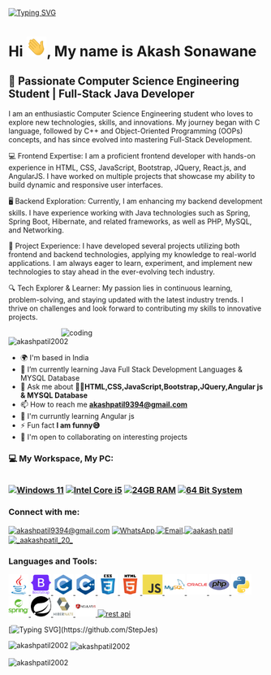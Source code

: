[![Typing SVG](https://readme-typing-svg.herokuapp.com/?font=Righteous&color=016EEA&size=60&center=true&vCenter=true&width=900&height=100&lines=Hello+%F0%9F%91%8B+My+Name+is+Akash.;I+Am+a+Java+Developer.;Feel+Free+to+Get+in+Touch.+%F0%9F%98%84;Nice+to+Meet+You!!!...;Hello!+नमस्ते!+Welcome!+🙆🏽)](https://github.com/StepJes)

<h1>Hi <img src="https://raw.githubusercontent.com/ABSphreak/ABSphreak/master/gifs/Hi.gif" width="40px" />, My name is Akash Sonawane</h1>
<h2 align="">🚀 Passionate Computer Science Engineering Student | Full-Stack Java Developer</h2>

<p>I am an enthusiastic Computer Science Engineering student who loves to explore new technologies, skills, and innovations. My journey began with C language, followed by C++ and Object-Oriented Programming (OOPs) concepts, and has since evolved into mastering Full-Stack Development.

💻 Frontend Expertise: I am a proficient frontend developer with hands-on experience in HTML, CSS, JavaScript, Bootstrap, JQuery, React.js, and AngularJS. I have worked on multiple projects that showcase my ability to build dynamic and responsive user interfaces.

🖥️ Backend Exploration: Currently, I am enhancing my backend development skills. I have experience working with Java technologies such as Spring, Spring Boot, Hibernate, and related frameworks, as well as PHP, MySQL, and Networking.

📌 Project Experience: I have developed several projects utilizing both frontend and backend technologies, applying my knowledge to real-world applications. I am always eager to learn, experiment, and implement new technologies to stay ahead in the ever-evolving tech industry.

🔍 Tech Explorer & Learner: My passion lies in continuous learning, problem-solving, and staying updated with the latest industry trends. I thrive on challenges and look forward to contributing my skills to innovative projects.</p>
<img align="right" alt="coding" width="400" src="https://gifdb.com/images/high/animated-man-computer-coding-nae6mec378lsg1i3.gif">
<p align="left"> <img src="https://komarev.com/ghpvc/?username=akashpatil2002&label=Profile%20views&color=0e75b6&style=flat" alt="akashpatil2002" /> </p>

- 🌍 I'm based in India
- 🌱 I’m currently learning Java Full Stack Development Languages & MYSQL Database
- 💬 Ask me about **👨‍💻HTML,CSS,JavaScript,Bootstrap,JQuery,Angular js & MYSQL Database**
- 📫 How to reach me **akashpatil9394@gmail.com**
- 🚀 I'm curruntly learning Angular js
- ⚡ Fun fact **I am funny😅**
- 🤝 I'm open to collaborating on interesting projects

<h3 align='left'>
  💻 My Workspace, My PC:<br/><br/>

[![Windows 11](https://img.shields.io/badge/Windows%2011-%230078D6.svg?&style=flat-square&logo=windows&logoColor=white)](https://github.com/StepJes)
[![Intel Core i5](https://img.shields.io/badge/Intel-Core%20i5%2011th%20%20Gen-%230071C5.svg?&style=flat-square&logo=intel&logoColor=white)](https://github.com/StepJes)
[![24GB RAM](https://img.shields.io/badge/RAM-24GB-%230071C5.svg?&style=flat-square&logoColor=white)](https://github.com/StepJes)
[![64 Bit System](https://img.shields.io/badge/System%20Type-64%20Bit-%230071C5.svg?&style=flat-square)](https://github.com/StepJes)
<br/>

</h3>

<h3 align="left">Connect with me:</h3>
<p align="left">
<a href="https://linkedin.com/in/akashpatil9394@gmail.com" target="blank"><img align="center" src="https://raw.githubusercontent.com/rahuldkjain/github-profile-readme-generator/master/src/images/icons/Social/linked-in-alt.svg" alt="akashpatil9394@gmail.com" height="30" width="40" /></a>
 <a href="https://wa.me/9579970763" target="blank">
    <img align="center" src="https://raw.githubusercontent.com/rahuldkjain/github-profile-readme-generator/master/src/images/icons/Social/whatsapp.svg" alt="WhatsApp" height="30" width="40" />
</a>
 <a href="akashpatil9394@gmail.com" target="blank">
    <img align="center" src="https://raw.githubusercontent.com/akashpatil9394@gmail.com/github-profile-readme-generator/master/src/images/icons/Social/email.svg" alt="Email" height="30" width="40" />
</a>
<a href="https://fb.com/aakash patil" target="blank"><img align="center" src="https://raw.githubusercontent.com/rahuldkjain/github-profile-readme-generator/master/src/images/icons/Social/facebook.svg" alt="aakash patil" height="30" width="40" /></a>
<a href="https://instagram.com/_aakashpatil_20_" target="blank"><img align="center" src="https://raw.githubusercontent.com/rahuldkjain/github-profile-readme-generator/master/src/images/icons/Social/instagram.svg" alt="_aakashpatil_20_" height="30" width="40" /></a>
</p>

<h3 align="left">Languages and Tools:</h3>
<p align="left"> 
 <a href="https://www.java.com" target="_blank" rel="noreferrer">
    <img src="https://raw.githubusercontent.com/devicons/devicon/master/icons/java/java-original.svg" alt="java" width="40" height="40"/>
</a>
  <a href="https://getbootstrap.com" target="_blank" rel="noreferrer"> 
    <img src="https://raw.githubusercontent.com/devicons/devicon/master/icons/bootstrap/bootstrap-plain-wordmark.svg" alt="bootstrap" width="40" height="40"/> 
  </a> 
  <a href="https://www.cprogramming.com/" target="_blank" rel="noreferrer"> 
    <img src="https://raw.githubusercontent.com/devicons/devicon/master/icons/c/c-original.svg" alt="c" width="40" height="40"/> 
  </a> 
  <a href="https://www.w3schools.com/cpp/" target="_blank" rel="noreferrer"> 
    <img src="https://raw.githubusercontent.com/devicons/devicon/master/icons/cplusplus/cplusplus-original.svg" alt="cplusplus" width="40" height="40"/> 
  </a> 
  <a href="https://www.w3schools.com/css/" target="_blank" rel="noreferrer"> 
    <img src="https://raw.githubusercontent.com/devicons/devicon/master/icons/css3/css3-original-wordmark.svg" alt="css3" width="40" height="40"/> 
  </a> 
  <a href="https://www.w3.org/html/" target="_blank" rel="noreferrer"> 
    <img src="https://raw.githubusercontent.com/devicons/devicon/master/icons/html5/html5-original-wordmark.svg" alt="html5" width="40" height="40"/> 
  </a> 
  <a href="https://developer.mozilla.org/en-US/docs/Web/JavaScript" target="_blank" rel="noreferrer"> 
    <img src="https://raw.githubusercontent.com/devicons/devicon/master/icons/javascript/javascript-original.svg" alt="javascript" width="40" height="40"/> 
  </a> 
  <a href="https://www.mysql.com/" target="_blank" rel="noreferrer"> 
    <img src="https://raw.githubusercontent.com/devicons/devicon/master/icons/mysql/mysql-original-wordmark.svg" alt="mysql" width="40" height="40"/> 
  </a> 
  <a href="https://www.oracle.com/" target="_blank" rel="noreferrer"> 
    <img src="https://raw.githubusercontent.com/devicons/devicon/master/icons/oracle/oracle-original.svg" alt="oracle" width="40" height="40"/> 
  </a> 
  <a href="https://www.php.net" target="_blank" rel="noreferrer"> 
    <img src="https://raw.githubusercontent.com/devicons/devicon/master/icons/php/php-original.svg" alt="php" width="40" height="40"/> 
  </a> 
  <a href="https://www.python.org" target="_blank" rel="noreferrer"> 
    <img src="https://raw.githubusercontent.com/devicons/devicon/master/icons/python/python-original.svg" alt="python" width="40" height="40"/> 
  </a> 
  <a href="https://spring.io/projects/spring-framework" target="_blank" rel="noreferrer"> 
    <img src="https://raw.githubusercontent.com/devicons/devicon/master/icons/spring/spring-original-wordmark.svg" alt="spring" width="40" height="40"/>
  </a>
  <a href="https://spring.io/projects/spring-boot" target="_blank" rel="noreferrer">
    <img src="https://raw.githubusercontent.com/devicons/devicon/master/icons/spring/spring-plain.svg" alt="spring boot" width="40" height="40"/>
  </a>
  <a href="https://hibernate.org" target="_blank" rel="noreferrer">
    <img src="https://raw.githubusercontent.com/devicons/devicon/master/icons/hibernate/hibernate-original-wordmark.svg" alt="hibernate" width="40" height="40"/>
  </a>
  <a href="https://angular.io" target="_blank" rel="noreferrer">
    <img src="https://raw.githubusercontent.com/devicons/devicon/master/icons/angularjs/angularjs-original-wordmark.svg" alt="angularjs" width="40" height="40"/>
  </a>
  <a href="https://www.restapitutorial.com/" target="_blank" rel="noreferrer">
    <img src="https://raw.githubusercontent.com/devicons/devicon/master/icons/rest/rest-original-wordmark.svg" alt="rest api" width="40" height="40"/>
  </a>
</p>

[![Typing SVG](https://readme-typing-svg.herokuapp.com/?font=Righteous&color=016EEA&size=60&center=true&vCenter=true&width=900&height=100&lines=Thanks+For+Visiting+My+Profile!!.;Visit+Again!...)](https://github.com/StepJes)

<p><img align="left" src="https://github-readme-stats.vercel.app/api/top-langs?username=akashpatil2002&show_icons=true&locale=en&layout=compact" alt="akashpatil2002" /></p>

<p>&nbsp;<img align="center" src="https://github-readme-stats.vercel.app/api?username=akashpatil2002&show_icons=true&locale=en" alt="akashpatil2002" /></p>

<p><img align="center" src="https://github-readme-streak-stats.herokuapp.com/?user=akashpatil2002&" alt="akashpatil2002" /></p>
